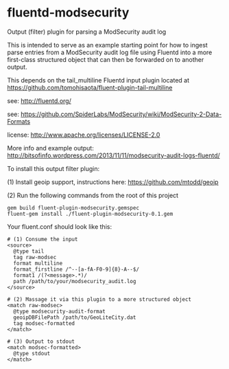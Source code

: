 fluentd-modsecurity
===================

Output (filter) plugin for parsing a ModSecurity audit log

This is intended to serve as an example starting point for how to ingest
parse entries from a ModSecurity audit log file using Fluentd into a more first-class
structured object that can then be forwarded on to another output.

This depends on the tail_multiline Fluentd input plugin located 
at https://github.com/tomohisaota/fluent-plugin-tail-multiline

see: http://fluentd.org/

see: https://github.com/SpiderLabs/ModSecurity/wiki/ModSecurity-2-Data-Formats

license: http://www.apache.org/licenses/LICENSE-2.0 

More info and example output: http://bitsofinfo.wordpress.com/2013/11/11/modsecurity-audit-logs-fluentd/

To install this output filter plugin:

(1) Install geoip support, instructions here: https://github.com/mtodd/geoip


(2) Run the following commands from the root of this project

```
gem build fluent-plugin-modsecurity.gemspec
fluent-gem install ./fluent-plugin-modsecurity-0.1.gem
``` 

Your fluent.conf should look like this:

```
# (1) Consume the input
<source>
  @type tail
  tag raw-modsec
  format multiline
  format_firstline /^--[a-fA-F0-9]{8}-A--$/
  format1 /(?<message>.*)/
  path /path/to/your/modsecurity_audit.log
</source>

# (2) Massage it via this plugin to a more structured object
<match raw-modsec>
  @type modsecurity-audit-format
  geoipDBFilePath /path/to/GeoLiteCity.dat
  tag modsec-formatted
</match>

# (3) Output to stdout
<match modsec-formatted>
  @type stdout
</match>
```
